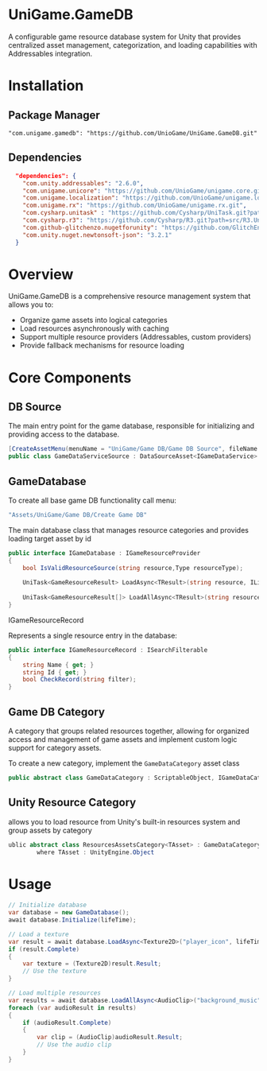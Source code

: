 # UniGame.GameDB

A configurable game resource database system for Unity that provides centralized asset management, categorization, and loading capabilities with Addressables integration.

# Installation

## Package Manager
```
"com.unigame.gamedb": "https://github.com/UnioGame/UniGame.GameDB.git"
```

## Dependencies

```json
  "dependencies": {
    "com.unity.addressables": "2.6.0",
    "com.unigame.unicore": "https://github.com/UnioGame/unigame.core.git",
    "com.unigame.localization": "https://github.com/UnioGame/unigame.localization.git",
    "com.unigame.rx": "https://github.com/UnioGame/unigame.rx.git",
    "com.cysharp.unitask" : "https://github.com/Cysharp/UniTask.git?path=src/UniTask/Assets/Plugins/UniTask",
    "com.cysharp.r3": "https://github.com/Cysharp/R3.git?path=src/R3.Unity/Assets/R3.Unity",
    "com.github-glitchenzo.nugetforunity": "https://github.com/GlitchEnzo/NuGetForUnity.git?path=/src/NuGetForUnity",
    "com.unity.nuget.newtonsoft-json": "3.2.1"
  }
```

# Overview

UniGame.GameDB is a comprehensive resource management system that allows you to:
- Organize game assets into logical categories
- Load resources asynchronously with caching
- Support multiple resource providers (Addressables, custom providers)
- Provide fallback mechanisms for resource loading

# Core Components

## DB Source

The main entry point for the game database, responsible for initializing and providing access to the database.

```csharp
[CreateAssetMenu(menuName = "UniGame/Game DB/Game DB Source", fileName = "Game DB Source")]
public class GameDataServiceSource : DataSourceAsset<IGameDataService>
```

## GameDatabase

To create all base game DB functionality call menu:

```csharp
"Assets/UniGame/Game DB/Create Game DB"
```

The main database class that manages resource categories and provides loading target asset by id

```csharp
public interface IGameDatabase : IGameResourceProvider
{
    bool IsValidResourceSource(string resource,Type resourceType);
        
    UniTask<GameResourceResult> LoadAsync<TResult>(string resource, ILifeTime lifeTime);
    
    UniTask<GameResourceResult[]> LoadAllAsync<TResult>(string resource, ILifeTime lifeTime);
}
```

IGameResourceRecord

Represents a single resource entry in the database:

```csharp
public interface IGameResourceRecord : ISearchFilterable
{
    string Name { get; }
    string Id { get; }
    bool CheckRecord(string filter);
}
```

## Game DB Category

A category that groups related resources together, allowing for organized access and 
management of game assets and implement custom logic support for category assets.

To create a new category, implement the `GameDataCategory` asset class

```csharp
public abstract class GameDataCategory : ScriptableObject, IGameDataCategory
````

## Unity Resource Category

allows you to load resource from Unity's built-in resources system and group assets by category

```csharp
ublic abstract class ResourcesAssetsCategory<TAsset> : GameDataCategory
        where TAsset : UnityEngine.Object
```

# Usage

```csharp
// Initialize database
var database = new GameDatabase();
await database.Initialize(lifeTime);

// Load a texture
var result = await database.LoadAsync<Texture2D>("player_icon", lifeTime);
if (result.Complete)
{
    var texture = (Texture2D)result.Result;
    // Use the texture
}

// Load multiple resources
var results = await database.LoadAllAsync<AudioClip>("background_music", lifeTime);
foreach (var audioResult in results)
{
    if (audioResult.Complete)
    {
        var clip = (AudioClip)audioResult.Result;
        // Use the audio clip
    }
}
```
